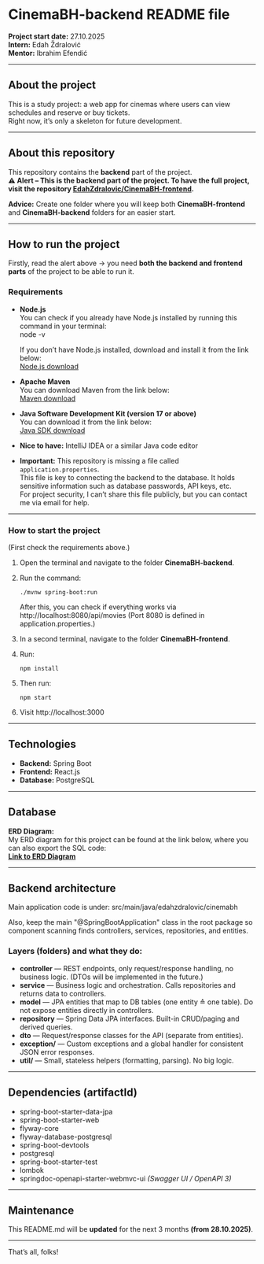 # **CinemaBH-backend README file**

**Project start date:** 27.10.2025  
**Intern:** Edah Ždralović  
**Mentor:** Ibrahim Efendić  

---

## **About the project**
This is a study project: a web app for cinemas where users can view schedules and reserve or buy tickets.  
Right now, it’s only a skeleton for future development.

---

## **About this repository**
This repository contains the **backend** part of the project.  
**⚠️ Alert – This is the backend part of the project. To have the full project, visit the repository [EdahZdralovic/CinemaBH-frontend](https://github.com/EdahZdralovic/CinemaBH-frontend).**

**Advice:** Create one folder where you will keep both **CinemaBH-frontend** and **CinemaBH-backend** folders for an easier start.

---

## **How to run the project**

Firstly, read the alert above → you need **both the backend and frontend parts** of the project to be able to run it.

### **Requirements**
- **Node.js**  
  You can check if you already have Node.js installed by running this command in your terminal:  
      node -v
  
  If you don’t have Node.js installed, download and install it from the link below:  
  [Node.js download](https://nodejs.org/en/download)

- **Apache Maven**  
  You can download Maven from the link below:  
  [Maven download](https://maven.apache.org/download.cgi)

- **Java Software Development Kit (version 17 or above)**  
  You can download it from the link below:  
  [Java SDK download](https://www.oracle.com/europe/java/technologies/downloads/)

- **Nice to have:** IntelliJ IDEA or a similar Java code editor  
- **Important:** This repository is missing a file called `application.properties`.  
  This file is key to connecting the backend to the database. It holds sensitive information such as database passwords, API keys, etc.  
  For project security, I can’t share this file publicly, but you can contact me via email for help.

---

### **How to start the project**

(First check the requirements above.)

1. Open the terminal and navigate to the folder **CinemaBH-backend**.  
2. Run the command:  

       ./mvnw spring-boot:run
   
   After this, you can check if everything works via http://localhost:8080/api/movies
   (Port 8080 is defined in  application.properties.)
4. In a second terminal, navigate to the folder **CinemaBH-frontend**.  
5. Run:  

       npm install
  
7. Then run:  

       npm start
   
9. Visit http://localhost:3000

---

## **Technologies**
- **Backend:** Spring Boot  
- **Frontend:** React.js  
- **Database:** PostgreSQL

---

## **Database**
**ERD Diagram:**  
My ERD diagram for this project can be found at the link below, where you can also export the SQL code:  
[**Link to ERD Diagram**](https://dbdiagram.io/d/68ff6111357668b732c911ab)

---

## **Backend architecture**
Main application code is under:  src/main/java/edahzdralovic/cinemabh

Also, keep the main "@SpringBootApplication" class in the root package so component scanning finds controllers, services, repositories, and entities.

### **Layers (folders) and what they do:**
- **controller** — REST endpoints, only request/response handling, no business logic. (DTOs will be implemented in the future.)  
- **service** — Business logic and orchestration. Calls repositories and returns data to controllers.  
- **model** — JPA entities that map to DB tables (one entity ≙ one table). Do not expose entities directly in controllers.  
- **repository** — Spring Data JPA interfaces. Built-in CRUD/paging and derived queries.  
- **dto** — Request/response classes for the API (separate from entities).  
- **exception/** — Custom exceptions and a global handler for consistent JSON error responses.  
- **util/** — Small, stateless helpers (formatting, parsing). No big logic.

---

## **Dependencies (artifactId)**
- spring-boot-starter-data-jpa  
- spring-boot-starter-web  
- flyway-core  
- flyway-database-postgresql  
- spring-boot-devtools  
- postgresql  
- spring-boot-starter-test  
- lombok  
- springdoc-openapi-starter-webmvc-ui *(Swagger UI / OpenAPI 3)*

---

## **Maintenance**
This README.md will be **updated** for the next 3 months **(from 28.10.2025)**.

---

That’s all, folks!
